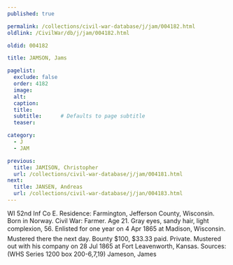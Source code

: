 ```yaml
---
published: true

permalink: /collections/civil-war-database/j/jam/004182.html
oldlink: /CivilWar/db/j/jam/004182.html

oldid: 004182

title: JAMSON, Jams

pagelist:
  exclude: false
  order: 4182
  image: 
  alt:
  caption:
  title:
  subtitle:      # Defaults to page subtitle
  teaser:

category: 
  - J 
  - JAM

previous:
  title: JAMISON, Christopher
  url: /collections/civil-war-database/j/jam/004181.html  
next:
  title: JANSEN, Andreas
  url: /collections/civil-war-database/j/jan/004183.html   
---
```

WI 52nd Inf Co E. Residence: Farmington, Jefferson County, Wisconsin. Born in Norway. Civil War: Farmer. Age 21. Gray eyes, sandy hair, light complexion, 5&#146;6&#148;. Enlisted for one year on 4 Apr 1865 at Madison, Wisconsin. Mustered there the next day. Bounty $100, $33.33 paid. Private. Mustered out with his company on 28 Jul 1865 at Fort Leavenworth, Kansas. Sources: (WHS Series 1200 box 200-6,7,19) &#147;Jameson, James&#148;